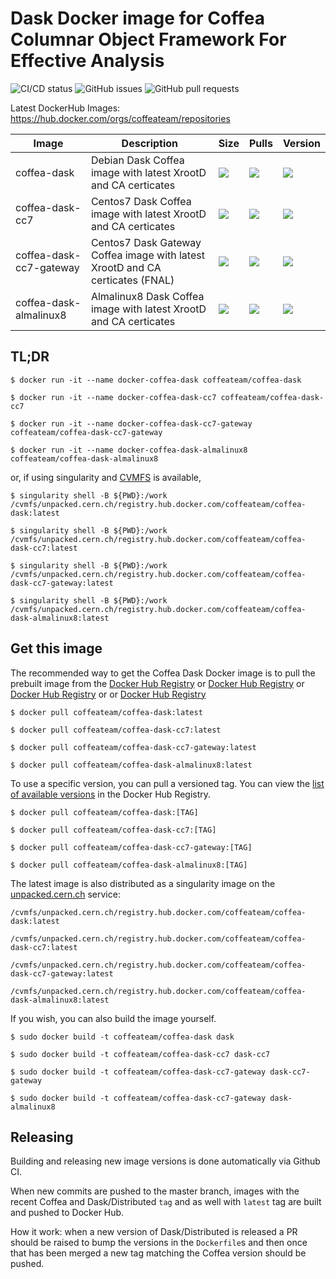 # Dask Docker image for Coffea Columnar Object Framework For Effective Analysis

![CI/CD status](https://github.com/CoffeaTeam/docker-coffea-dask/workflows/PullRequest/badge.svg)
![GitHub issues](https://img.shields.io/github/issues/coffeateam/docker-coffea-dask)
![GitHub pull requests](https://img.shields.io/github/issues-pr/coffeateam/docker-coffea-dask)

Latest DockerHub Images: https://hub.docker.com/orgs/coffeateam/repositories

| Image           | Description                                   |  Size | Pulls | Version | 
|-----------------|-----------------------------------------------|--------------|-------------|-------------|
| coffea-dask     | Debian Dask Coffea image with latest XrootD and CA certicates            | ![](https://img.shields.io/docker/image-size/coffeateam/coffea-dask?sort=date) | ![](https://img.shields.io/docker/pulls/coffeateam/coffea-dask?sort=date) | ![](https://img.shields.io/docker/v/coffeateam/coffea-dask?sort=date) 
| coffea-dask-cc7     | Centos7 Dask Coffea image with latest XrootD and CA certicates            | ![](https://img.shields.io/docker/image-size/coffeateam/coffea-dask-cc7?sort=date) | ![](https://img.shields.io/docker/pulls/coffeateam/coffea-dask-cc7?sort=date) | ![](https://img.shields.io/docker/v/coffeateam/coffea-dask-cc7?sort=date)
| coffea-dask-cc7-gateway     | Centos7 Dask Gateway Coffea image with latest XrootD and CA certicates (FNAL)           | ![](https://img.shields.io/docker/image-size/coffeateam/coffea-dask-cc7=-gateway?sort=date) | ![](https://img.shields.io/docker/pulls/coffeateam/coffea-dask-cc7-gateway=?sort=date) | ![](https://img.shields.io/docker/v/coffeateam/coffea-dask-cc7-gateway?sort=date)
| coffea-dask-almalinux8     | Almalinux8 Dask Coffea image with latest XrootD and CA certicates          | ![](https://img.shields.io/docker/image-size/coffeateam/coffea-dask-almalinux8?sort=date) | ![](https://img.shields.io/docker/pulls/coffeateam/coffea-dask-almalinux8=?sort=date) | ![](https://img.shields.io/docker/v/coffeateam/coffea-dask-almalinux8?sort=date) 


## TL;DR

```console
$ docker run -it --name docker-coffea-dask coffeateam/coffea-dask
```

```console
$ docker run -it --name docker-coffea-dask-cc7 coffeateam/coffea-dask-cc7
```

```console
$ docker run -it --name docker-coffea-dask-cc7-gateway coffeateam/coffea-dask-cc7-gateway
```

```console
$ docker run -it --name docker-coffea-dask-almalinux8 coffeateam/coffea-dask-almalinux8
```

or, if using singularity and [CVMFS](https://cernvm.cern.ch/fs/) is available,
```console
$ singularity shell -B ${PWD}:/work /cvmfs/unpacked.cern.ch/registry.hub.docker.com/coffeateam/coffea-dask:latest
```
```console
$ singularity shell -B ${PWD}:/work /cvmfs/unpacked.cern.ch/registry.hub.docker.com/coffeateam/coffea-dask-cc7:latest
```
```console
$ singularity shell -B ${PWD}:/work /cvmfs/unpacked.cern.ch/registry.hub.docker.com/coffeateam/coffea-dask-cc7-gateway:latest
```
```console
$ singularity shell -B ${PWD}:/work /cvmfs/unpacked.cern.ch/registry.hub.docker.com/coffeateam/coffea-dask-almalinux8:latest
```

## Get this image

The recommended way to get the Coffea Dask Docker image is to pull the prebuilt image from the [Docker Hub Registry](https://hub.docker.com/r/coffeateam/coffea-dask) or [Docker Hub Registry](https://hub.docker.com/r/coffeateam/coffea-dask-cc7) or [Docker Hub Registry](https://hub.docker.com/r/coffeateam/coffea-dask-cc7-gateway) or or [Docker Hub Registry](https://hub.docker.com/r/coffeateam/coffea-dask-almalinux8)

```console
$ docker pull coffeateam/coffea-dask:latest
```

```console
$ docker pull coffeateam/coffea-dask-cc7:latest
```

```console
$ docker pull coffeateam/coffea-dask-cc7-gateway:latest
```

```console
$ docker pull coffeateam/coffea-dask-almalinux8:latest
```

To use a specific version, you can pull a versioned tag. You can view the [list of available versions](https://hub.docker.com/r/coffeateam/coffea-dask/tags) in the Docker Hub Registry.

```console
$ docker pull coffeateam/coffea-dask:[TAG]
```

```console
$ docker pull coffeateam/coffea-dask-cc7:[TAG]
```

```console
$ docker pull coffeateam/coffea-dask-cc7-gateway:[TAG]
```
```console
$ docker pull coffeateam/coffea-dask-almalinux8:[TAG]
```

The latest image is also distributed as a singularity image on the [unpacked.cern.ch](https://indico.cern.ch/event/764570/contributions/3173502/attachments/1735975/2807816/CVMFS-unpacked.pdf) service:

```
/cvmfs/unpacked.cern.ch/registry.hub.docker.com/coffeateam/coffea-dask:latest
```
```
/cvmfs/unpacked.cern.ch/registry.hub.docker.com/coffeateam/coffea-dask-cc7:latest
```
```
/cvmfs/unpacked.cern.ch/registry.hub.docker.com/coffeateam/coffea-dask-cc7-gateway:latest
```
```
/cvmfs/unpacked.cern.ch/registry.hub.docker.com/coffeateam/coffea-dask-almalinux8:latest
```

If you wish, you can also build the image yourself.

```console
$ sudo docker build -t coffeateam/coffea-dask dask
```

```console
$ sudo docker build -t coffeateam/coffea-dask-cc7 dask-cc7
```

```console
$ sudo docker build -t coffeateam/coffea-dask-cc7-gateway dask-cc7-gateway
```

```console
$ sudo docker build -t coffeateam/coffea-dask-cc7-gateway dask-almalinux8
```

## Releasing

Building and releasing new image versions is done automatically via Github CI.

When new commits are pushed to the master branch, images with the recent Coffea and Dask/Distributed `tag` and as well with `latest` tag are built and pushed to Docker Hub.

How it work: when a new version of Dask/Distributed is released a PR should be raised to bump the versions in the `Dockerfile`s and then once that has been merged a new tag matching the Coffea version should be pushed.
